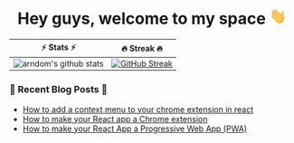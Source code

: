 <h1 align ="center"> Hey guys, welcome to my space <img src="https://raw.githubusercontent.com/ABSphreak/ABSphreak/master/gifs/Hi.gif" width="30px"> </h1>

⚡ Stats ⚡            |  🔥 Streak 🔥
:-------------------------:|:-------------------------:
![arndom's github stats](https://github-readme-stats.vercel.app/api?username=arndom&show_icons=true&count_private=true&hide_border=true&title_color=70a5fd&icon_color=bf91f3&text_color=38bdae&bg_color=0d1117) |  [![GitHub Streak](http://github-readme-streak-stats.herokuapp.com?user=arndom&theme=tokyonight_duo&hide_border=true&background=0D1117)](https://git.io/streak-stats)


### 📜 Recent Blog Posts 📜
<!-- BLOG-POST-LIST:START -->
- [How to add a context menu to your chrome extension in react](https://arndom.hashnode.dev/how-to-add-a-context-menu-to-your-chrome-extension-in-react)
- [How to make your React app a Chrome extension](https://arndom.hashnode.dev/how-to-make-your-react-app-a-chrome-extension)
- [How to make your React App a Progressive Web App (PWA)](https://arndom.hashnode.dev/how-to-make-your-react-app-a-progressive-web-app-pwa)
<!-- BLOG-POST-LIST:END -->


